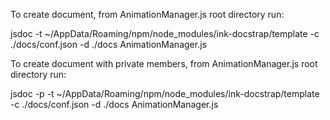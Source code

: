 To create document, from AnimationManager.js
root directory run:

jsdoc -t ~/AppData/Roaming/npm/node_modules/ink-docstrap/template -c ./docs/conf.json -d ./docs AnimationManager.js

To create document with private members, from AnimationManager.js
root directory run:

jsdoc -p -t ~/AppData/Roaming/npm/node_modules/ink-docstrap/template -c ./docs/conf.json -d ./docs AnimationManager.js

